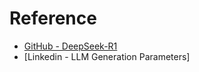 # Reference

- [GitHub - DeepSeek-R1](https://github.com/deepseek-ai/DeepSeek-R1/tree/main)
- [Linkedin - LLM Generation Parameters]
